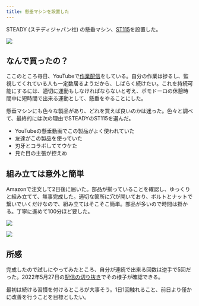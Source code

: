```yaml
---
title: 懸垂マシンを設置した
---
```

STEADY (ステディジャパン社) の懸垂マシン、[ST115](https://www.amazon.co.jp/dp/B09K3QQBKH)を設置した。

![](https://lh6.googleusercontent.com/hDzLjLv4vAP9XwlsWe8I7cY6kioATHOcMX1_G_T2k5KpOrTnZydsFG2GrPDjjxUI8fez-gcf5qTAH_hTRSEkyStX5zHm1dC9UnfBYkeS4EoMjvSSxTuNZAKfceiVgBqhQzwEdrja-lCb7l5uHi9A-fYYXgjHsbgkyLkipcmwbKKzl-SvOvV1rAHe3exd)

なんで買ったの？
--------

ここのところ毎日、YouTubeで[作業配信](https://www.youtube.com/c/r7kamura)をしている。自分の作業は捗るし、監視してくれている人も一定数居るようだから、しばらく続けたい。これを持続可能にするには、適切に運動もしなければならないと考え、ポモドーロの休憩時間中に短時間で出来る運動として、懸垂をやることにした。

懸垂マシンにも色々な製品があり、どれを買えば良いのかは迷った。色々と調べて、最終的には次の理由でSTEADYのST115を選んだ。

*   YouTubeの懸垂動画でこの製品がよく使われていた
*   友達がこの製品を使っていた
*   刃牙とコラボしててウケた
*   見た目の主張が控えめ

組み立ては意外と簡単
----------

Amazonで注文して2日後に届いた。部品が揃っていることを確認し、ゆっくりと組み立てて、無事完成した。適切な箇所に穴が開いており、ボルトとナットで繋いでいくだけなので、組み立てはそこそこ簡単。部品が多いので時間は掛かる。丁寧に進めて100分ほど要した。

![](https://lh5.googleusercontent.com/3q3kGydBar4EDob5ZLX3HJBW133GMPmH-wefTrpCwdzA0FtHM-Kq_YCgZCtDIGv1ddJxi3THC-6db_u-MmLM0UZA_xqt-HFDfBxYSxpTghDadbpai0l1IhNufI4dRlycU4dbWrX9qxtmMYL7vVP3A1AWHyIYNPaXrp_QjH6RUIDvsQtgYJPvunu6-5gX)

![](https://lh3.googleusercontent.com/fsH7D2d47MK_EtWpCk_rL-3ZKD87J3sitqjj5C3diLN7_X8L3fJ7CDY6n8Tv2PmlqKojxN5RxzMxvsNWbGVM2lXLgGi6W2ZhLmqfvELU4dcKwh1fbukjvzHijMENcwbOj5Rh9EmK50Cfw1xZum5rvMFKOEWb9QjGyQNr9OY5qAACU8cbu5zSvjDOow84)

所感
--

完成したので試しにやってみたところ、自分が連続で出来る回数は逆手で5回だった。2022年5月27日の[配信の切り抜き](https://www.youtube.com/clip/Ugkxy2NXpdlfZF0kT9s-MoCOrbB1wpWEryK9)でその様子が確認できる。

最初は続ける習慣を付けるところが大事そう。1日1回触れること、前日より僅かに改善を行うことを目標としたい。
